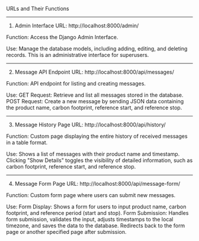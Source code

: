 URLs and Their Functions

************************************

1. Admin Interface
URL: http://localhost:8000/admin/

Function:
Access the Django Admin Interface.

Use:
Manage the database models, including adding, editing, and deleting records. This is an administrative interface for superusers.

************************************

2. Message API Endpoint
URL: http://localhost:8000/api/messages/

Function:
API endpoint for listing and creating messages.

Use:
GET Request: Retrieve and list all messages stored in the database.
POST Request: Create a new message by sending JSON data containing the product name, carbon footprint, reference start, and reference stop.

************************************

3. Message History Page
URL: http://localhost:8000/api/history/

Function:
Custom page displaying the entire history of received messages in a table format.

Use:
Shows a list of messages with their product name and timestamp.
Clicking "Show Details" toggles the visibility of detailed information, such as carbon footprint, reference start, and reference stop.

************************************

4. Message Form Page
URL: http://localhost:8000/api/message-form/

Function:
Custom form page where users can submit new messages.

Use:
Form Display: Shows a form for users to input product name, carbon footprint, and reference period (start and stop).
Form Submission: Handles form submission, validates the input, adjusts timestamps to the local timezone, and saves the data to the database. Redirects back to the form page or another specified page after submission.

